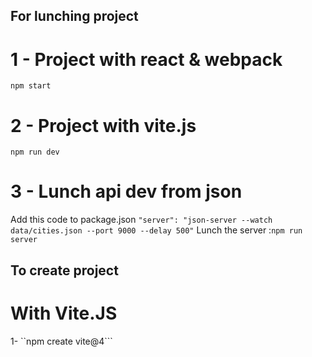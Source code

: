 ## For lunching project

# 1 - Project with react & webpack

`npm start`

# 2 - Project with vite.js

`npm run dev`

# 3 - Lunch api dev from json

Add this code to package.json `"server": "json-server --watch data/cities.json --port 9000 --delay 500"`
Lunch the server :`npm run server`

## To create project

# With Vite.JS

1- ``npm create vite@4```
